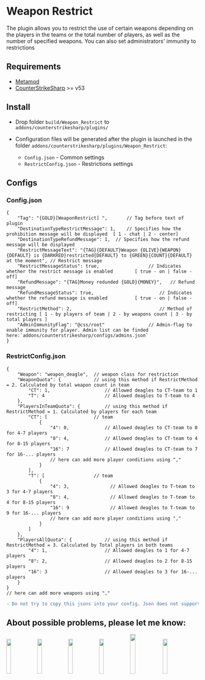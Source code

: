 # Weapon Restrict
The plugin allows you to restrict the use of certain weapons depending on the players in the teams or the total number of players, as well as the number of specified weapons. You can also set administrators' immunity to restrictions

## Requirements
- [Metamod](https://www.sourcemm.net/downloads.php/?branch=master)
- [CounterStrikeSharp](https://github.com/roflmuffin/CounterStrikeSharp/releases/tag/v53) >= v53

## Install
- Drop folder `build/Weapon_Restrict` to `addons/counterstrikesharp/plugins/`

- Configuration files will be generated after the plugin is launched in the folder `addons/counterstrikesharp/plugins/Weapon_Restrict`:
	- `Config.json`				- Common settings
	- `RestrictConfig.json`		- Restrictions settings

## Configs

### Config.json
```
{
	"Tag": "{GOLD}[WeaponRestrict] ",		// Tag before text of plugin
	"DestinationTypeRestrictMessage": 1,	// Specifies how the prohibition message will be displayed	[ 1 - chat | 2 - center]
	"DestinationTypeRefundMessage": 1,	// Specifies how the refund message will be displayed
	"RestrictMessageText": "{TAG}{DEFAULT}Weapon {OLIVE}{WEAPON}{DEFAULT} is {DARKRED}restricted{DEFAULT} to {GREEN}{COUNT}{DEFAULT} at the moment", // Restrict message
	"RestrictMessageStatus": true,					// Indicates whether the restrict message is enabled		[ true - on | false - off]
	"RefundMessage": "{TAG}Money redunded {GOLD}{MONEY}",	// Refund message
	"RefundMessageStatus": true,						// Indicates whether the refund message is enabled			[ true - on | false - off]
	"RestrictMethod": 2,								// Method of restricting [ 1 - by players of team | 2 - by weapons count | 3 - by total players ]
	"AdminImmunityFlag": "@css/root"				// Admin-flag to enable immunity for player. Admin list can be finded here:`addons/counterstrikesharp/configs/admins.json`
}
```
### RestrictConfig.json
```
{
	"Weapon": "weapon_deagle",	// weapon class for restriction
	"WeaponQuota": {			// using this method if RestrictMethod = 2. Calculated by total weapon count in team
		"CT": 1,					// Allowed deagles to CT-team to 1
		"T": 4						// Allowed deagles to T-team to 4
	},
	"PlayersInTeamQuota": {			// using this method if RestrictMethod = 1. Calculated by players for each team 
		"CT": [					// team
			{
				"4": 0,				// Allowed deagles to CT-team to 0 for 4-7 players
				"8": 4,				// Allowed deagles to CT-team to 4 for 8-15 players
				"16": 7				// Allowed deagles to CT-team to 7 for 16-... players
				// here can add more player conditions using ","
			}
		],
		"T": [					// team
			{
				"4": 3,               // Allowed deagles to T-team to 3 for 4-7 players
				"8": 4,               // Allowed deagles to T-team to 4 for 8-15 players
				"16": 9               // Allowed deagles to T-team to 9 for 16-... players
				// here can add more player conditions using ","
			}
		]
	},
	"PlayersAllQuota": {			// using this method if RestrictMethod = 3. Calculated by Total players in both teams 
		"4": 1,						// Allowed deagles to 1 for 4-7 players
		"8": 2,						// Allowed deagles to 2 for 8-15 players
		"16": 3						// Allowed deagles to 3 for 16-... players
	}
}
// here can add more weapons using ","
```
```diff
- Do not try to copy this jsons into your config. Json does not support commenting! Comments have been added here for your convenience.
```

## About possible problems, please let me know: 
[<img src="https://i.ibb.co/LJz83MH/a681b18dd681f38e599286a07a92225d.png" width="15.3%"/>](https://discordapp.com/users/858709381088935976/)
[<img src="https://i.ibb.co/tJTTmxP/vk-process-mining.png" width="15.3%"/>](https://vk.com/bgtroll)
[<img src="https://i.ibb.co/VjhryGb/png-transparent-brand-logo-steam-gump-s.png" width="15.3%"/>](https://hlmod.ru/members/palonez.92448/)
[<img src="https://i.ibb.co/xHZPN0g/s-l500.png" width="15.3%"/>](https://steamcommunity.com/id/comecamecame)
[<img src="https://i.ibb.co/S0LyzmX/tg-process-mining.png" width="16.3%"/>](https://t.me/ArrayListX)
[<img src="https://i.ibb.co/Tb2gprD/2056021.png" width="15.3%"/>](https://github.com/Quake1011)
